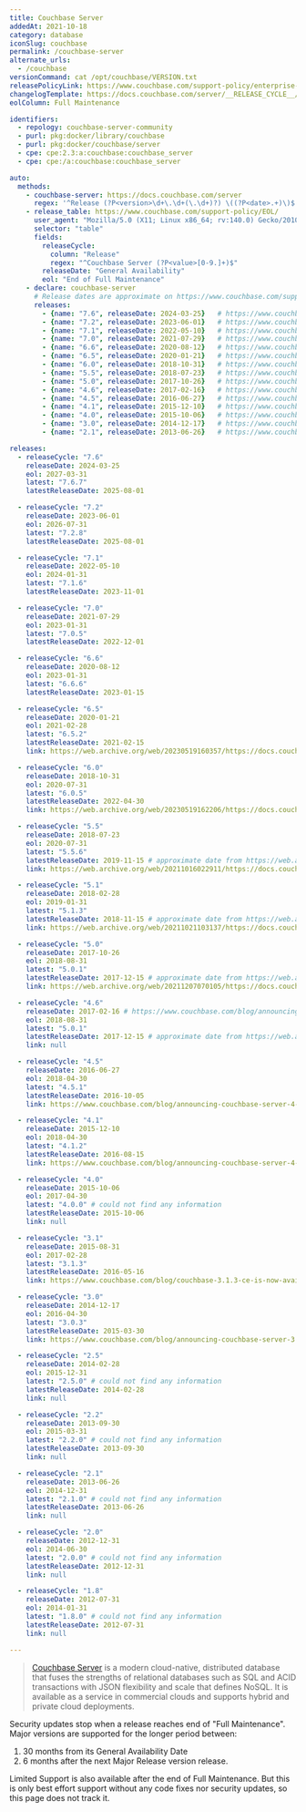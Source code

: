 ```yaml
---
title: Couchbase Server
addedAt: 2021-10-18
category: database
iconSlug: couchbase
permalink: /couchbase-server
alternate_urls:
  - /couchbase
versionCommand: cat /opt/couchbase/VERSION.txt
releasePolicyLink: https://www.couchbase.com/support-policy/enterprise-software/
changelogTemplate: https://docs.couchbase.com/server/__RELEASE_CYCLE__/release-notes/relnotes.html
eolColumn: Full Maintenance

identifiers:
  - repology: couchbase-server-community
  - purl: pkg:docker/library/couchbase
  - purl: pkg:docker/couchbase/server
  - cpe: cpe:2.3:a:couchbase:couchbase_server
  - cpe: cpe:/a:couchbase:couchbase_server

auto:
  methods:
    - couchbase-server: https://docs.couchbase.com/server
      regex: '^Release (?P<version>\d+\.\d+(\.\d+)?) \((?P<date>.+)\)$'
    - release_table: https://www.couchbase.com/support-policy/EOL/
      user_agent: "Mozilla/5.0 (X11; Linux x86_64; rv:140.0) Gecko/20100101 Firefox/140.0"
      selector: "table"
      fields:
        releaseCycle:
          column: "Release"
          regex: "^Couchbase Server (?P<value>[0-9.]+)$"
        releaseDate: "General Availability"
        eol: "End of Full Maintenance"
    - declare: couchbase-server
      # Release dates are approximate on https://www.couchbase.com/support-policy/EOL/.
      releases:
        - {name: "7.6", releaseDate: 2024-03-25}   # https://www.couchbase.com/blog/announcing-couchbase-6-0/
        - {name: "7.2", releaseDate: 2023-06-01}   # https://www.couchbase.com/blog/couchbase-capella-spring-release-72/
        - {name: "7.1", releaseDate: 2022-05-10}   # https://www.couchbase.com/blog/whats-new-in-couchbase-server-7-1/
        - {name: "7.0", releaseDate: 2021-07-29}   # https://www.couchbase.com/blog/couchbase-server-7-0-release/
        - {name: "6.6", releaseDate: 2020-08-12}   # https://www.couchbase.com/blog/whats-new-and-improved-in-couchbase-server-6-6/
        - {name: "6.5", releaseDate: 2020-01-21}   # https://www.couchbase.com/blog/announcing-couchbase-server-6-5-0-whats-new-and-improved/
        - {name: "6.0", releaseDate: 2018-10-31}   # https://www.couchbase.com/blog/announcing-couchbase-6-0/
        - {name: "5.5", releaseDate: 2018-07-23}   # https://www.couchbase.com/blog/couchbase-server-5-5-beta-2/
        - {name: "5.0", releaseDate: 2017-10-26}   # https://www.couchbase.com/blog/announcing-couchbase-server-5-0/
        - {name: "4.6", releaseDate: 2017-02-16}   # https://www.couchbase.com/blog/announcing-couchbase-server-4-6-whats-new-improved/
        - {name: "4.5", releaseDate: 2016-06-27}   # https://www.couchbase.com/blog/announcing-couchbase-server-4.5/
        - {name: "4.1", releaseDate: 2015-12-10}   # https://www.couchbase.com/blog/introducing-couchbase-server-4.1/
        - {name: "4.0", releaseDate: 2015-10-06}   # https://www.couchbase.com/blog/announcing-couchbase-server-4-0/
        - {name: "3.0", releaseDate: 2014-12-17}   # https://www.couchbase.com/blog/announcing-release-couchbase-server-30-0/
        - {name: "2.1", releaseDate: 2013-06-26}   # https://www.couchbase.com/press-releases/couchbase-announces-availability-of-couchbase-server-2-1-nosql-document-database/

releases:
  - releaseCycle: "7.6"
    releaseDate: 2024-03-25
    eol: 2027-03-31
    latest: "7.6.7"
    latestReleaseDate: 2025-08-01

  - releaseCycle: "7.2"
    releaseDate: 2023-06-01
    eol: 2026-07-31
    latest: "7.2.8"
    latestReleaseDate: 2025-08-01

  - releaseCycle: "7.1"
    releaseDate: 2022-05-10
    eol: 2024-01-31
    latest: "7.1.6"
    latestReleaseDate: 2023-11-01

  - releaseCycle: "7.0"
    releaseDate: 2021-07-29
    eol: 2023-01-31
    latest: "7.0.5"
    latestReleaseDate: 2022-12-01

  - releaseCycle: "6.6"
    releaseDate: 2020-08-12
    eol: 2023-01-31
    latest: "6.6.6"
    latestReleaseDate: 2023-01-15

  - releaseCycle: "6.5"
    releaseDate: 2020-01-21
    eol: 2021-02-28
    latest: "6.5.2"
    latestReleaseDate: 2021-02-15
    link: https://web.archive.org/web/20230519160357/https://docs.couchbase.com/server/6.5/release-notes/relnotes.html

  - releaseCycle: "6.0"
    releaseDate: 2018-10-31
    eol: 2020-07-31
    latest: "6.0.5"
    latestReleaseDate: 2022-04-30
    link: https://web.archive.org/web/20230519162206/https://docs.couchbase.com/server/6.0/release-notes/relnotes.html

  - releaseCycle: "5.5"
    releaseDate: 2018-07-23
    eol: 2020-07-31
    latest: "5.5.6"
    latestReleaseDate: 2019-11-15 # approximate date from https://web.archive.org/web/20211016022911/https://docs.couchbase.com/server/5.5/release-notes/relnotes.html
    link: https://web.archive.org/web/20211016022911/https://docs.couchbase.com/server/5.5/release-notes/relnotes.html

  - releaseCycle: "5.1"
    releaseDate: 2018-02-28
    eol: 2019-01-31
    latest: "5.1.3"
    latestReleaseDate: 2018-11-15 # approximate date from https://web.archive.org/web/20211021103137/https://docs.couchbase.com/server/5.1/release-notes/relnotes.html
    link: https://web.archive.org/web/20211021103137/https://docs.couchbase.com/server/5.1/release-notes/relnotes.html

  - releaseCycle: "5.0"
    releaseDate: 2017-10-26
    eol: 2018-08-31
    latest: "5.0.1"
    latestReleaseDate: 2017-12-15 # approximate date from https://web.archive.org/web/20211207070105/https://docs.couchbase.com/server/5.0/release-notes/relnotes.html
    link: https://web.archive.org/web/20211207070105/https://docs.couchbase.com/server/5.0/release-notes/relnotes.html

  - releaseCycle: "4.6"
    releaseDate: 2017-02-16 # https://www.couchbase.com/blog/announcing-couchbase-server-4-6-whats-new-improved/
    eol: 2018-08-31
    latest: "5.0.1"
    latestReleaseDate: 2017-12-15 # approximate date from https://web.archive.org/web/20211207070105/https://docs.couchbase.com/server/5.0/release-notes/relnotes.html
    link: null

  - releaseCycle: "4.5"
    releaseDate: 2016-06-27
    eol: 2018-04-30
    latest: "4.5.1"
    latestReleaseDate: 2016-10-05
    link: https://www.couchbase.com/blog/announcing-couchbase-server-4-5-1/

  - releaseCycle: "4.1"
    releaseDate: 2015-12-10
    eol: 2018-04-30
    latest: "4.1.2"
    latestReleaseDate: 2016-08-15
    link: https://www.couchbase.com/blog/announcing-couchbase-server-4-1-2/

  - releaseCycle: "4.0"
    releaseDate: 2015-10-06
    eol: 2017-04-30
    latest: "4.0.0" # could not find any information
    latestReleaseDate: 2015-10-06
    link: null

  - releaseCycle: "3.1"
    releaseDate: 2015-08-31
    eol: 2017-02-28
    latest: "3.1.3"
    latestReleaseDate: 2016-05-16
    link: https://www.couchbase.com/blog/couchbase-3.1.3-ce-is-now-available/

  - releaseCycle: "3.0"
    releaseDate: 2014-12-17
    eol: 2016-04-30
    latest: "3.0.3"
    latestReleaseDate: 2015-03-30
    link: https://www.couchbase.com/blog/announcing-couchbase-server-3.0.3/

  - releaseCycle: "2.5"
    releaseDate: 2014-02-28
    eol: 2015-12-31
    latest: "2.5.0" # could not find any information
    latestReleaseDate: 2014-02-28
    link: null

  - releaseCycle: "2.2"
    releaseDate: 2013-09-30
    eol: 2015-03-31
    latest: "2.2.0" # could not find any information
    latestReleaseDate: 2013-09-30
    link: null

  - releaseCycle: "2.1"
    releaseDate: 2013-06-26
    eol: 2014-12-31
    latest: "2.1.0" # could not find any information
    latestReleaseDate: 2013-06-26
    link: null

  - releaseCycle: "2.0"
    releaseDate: 2012-12-31
    eol: 2014-06-30
    latest: "2.0.0" # could not find any information
    latestReleaseDate: 2012-12-31
    link: null

  - releaseCycle: "1.8"
    releaseDate: 2012-07-31
    eol: 2014-01-31
    latest: "1.8.0" # could not find any information
    latestReleaseDate: 2012-07-31
    link: null

---
```


> [Couchbase Server](https://www.couchbase.com/products/server) is a modern cloud-native,
> distributed database that fuses the strengths of relational databases such as SQL and ACID
> transactions with JSON flexibility and scale that defines NoSQL. It is available as a service in
> commercial clouds and supports hybrid and private cloud deployments.

Security updates stop when a release reaches end of "Full Maintenance". Major versions are supported
for the longer period between:

1. 30 months from its General Availability Date
2. 6 months after the next Major Release version release.

Limited Support is also available after the end of Full Maintenance. But this is only best effort
support without any code fixes nor security updates, so this page does not track it.
